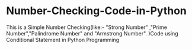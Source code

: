 # Number-Checking-Code-in-Python
This is a Simple Number Checking(like:- "Strong Number" ,"Prime Number","Palindrome Number" and "Armstrong Number".  )Code  using Conditional Statement in Python Programming
